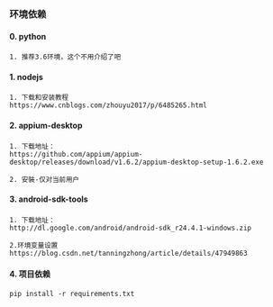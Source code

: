 ### 环境依赖


#### 0. python
    
    1. 推荐3.6环境，这个不用介绍了吧


#### 1. nodejs
    1. 下载和安装教程
    https://www.cnblogs.com/zhouyu2017/p/6485265.html


#### 2. appium-desktop
    
    1. 下载地址：
    https://github.com/appium/appium-desktop/releases/download/v1.6.2/appium-desktop-setup-1.6.2.exe
    
    2. 安裝-仅对当前用户
        

#### 3. android-sdk-tools

    1. 下载地址：
    http://dl.google.com/android/android-sdk_r24.4.1-windows.zip
    
    2.环境变量设置
    https://blog.csdn.net/tanningzhong/article/details/47949863


#### 4. 项目依赖

    pip install -r requirements.txt
